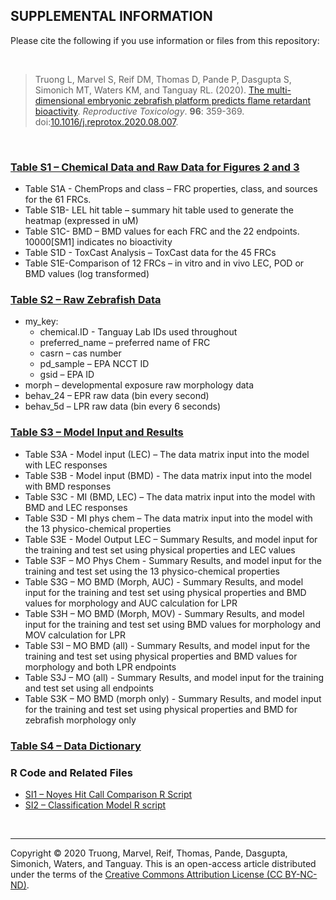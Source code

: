 ## SUPPLEMENTAL INFORMATION
Please cite the following if you use information or files from this repository:

<br>

> Truong L, Marvel S, Reif DM, Thomas D, Pande P, Dasgupta S, Simonich MT, Waters KM, and Tanguay RL. (2020). [The multi-dimensional embryonic zebrafish platform predicts flame retardant bioactivity](https://github.com/Tanguay-Lab/Manuscripts/wiki/Truong_2020_Reprod_Toxicol). *Reproductive Toxicology*. **96**: 359-369. doi:[10.1016/j.reprotox.2020.08.007](https://doi.org/10.1016/j.reprotox.2020.08.007).

<br>

### [Table S1 – Chemical Data and Raw Data for Figures 2 and 3](https://github.com/Tanguay-Lab/Manuscripts/blob/main/Truong_et_al._(2020)_Reprod_Toxicol/Files/Supplemental_Table_1.xlsx)
* Table S1A - ChemProps and class – FRC properties, class, and sources for the 61 FRCs.
* Table S1B- LEL hit table – summary hit table used to generate the heatmap (expressed in uM)
* Table S1C- BMD – BMD values for each FRC and the 22 endpoints. 10000[SM1] indicates no bioactivity
* Table S1D - ToxCast Analysis – ToxCast data for the 45 FRCs
* Table S1E-Comparison of 12 FRCs – in vitro and in vivo LEC, POD or BMD values (log transformed)

### [Table S2 – Raw Zebrafish Data](https://github.com/Tanguay-Lab/Manuscripts/blob/main/Truong_et_al._(2020)_Reprod_Toxicol/Files/Supplemental_Table_2.zip)
* my_key: 
  - chemical.ID - Tanguay Lab IDs used throughout
  - preferred_name – preferred name of FRC
  - casrn – cas number
  - pd_sample – EPA NCCT ID
  - gsid – EPA ID
* morph – developmental exposure raw morphology data 
* behav_24 – EPR raw data (bin every second)
* behav_5d – LPR raw data (bin every 6 seconds)

### [Table S3 – Model Input and Results](https://github.com/Tanguay-Lab/Manuscripts/blob/main/Truong_et_al._(2020)_Reprod_Toxicol/Files/Supplemental_Table_3.xlsx)
* Table S3A - Model input (LEC) – The data matrix input into the model with LEC responses
* Table S3B - Model input (BMD) - The data matrix input into the model with BMD responses
* Table S3C -  MI (BMD, LEC) – The data matrix input into the model with BMD and LEC responses
* Table S3D -  MI phys chem – The data matrix input into the model with the 13 physico-chemical properties
* Table S3E - Model Output LEC – Summary Results, and model input for the training and test set using physical properties and LEC values
* Table S3F – MO Phys Chem - Summary Results, and model input for the training and test set using the 13 physico-chemical properties
* Table S3G – MO BMD (Morph, AUC) - Summary Results, and model input for the training and test set using physical properties and BMD values for morphology and AUC calculation for LPR
* Table S3H – MO BMD (Morph, MOV) - Summary Results, and model input for the training and test set using BMD values for morphology and MOV calculation for LPR
* Table S3I – MO BMD (all) - Summary Results, and model input for the training and test set using physical properties and BMD values for morphology and both LPR endpoints
* Table S3J – MO (all) - Summary Results, and model input for the training and test set using all endpoints 
* Table S3K – MO BMD (morph only) - Summary Results, and model input for the training and test set using physical properties and BMD for zebrafish morphology only

### [Table S4 – Data Dictionary](https://github.com/Tanguay-Lab/Manuscripts/blob/main/Truong_et_al._(2020)_Reprod_Toxicol/Files/Supplemental_Table_4.xlsx)

### R Code and Related Files
* [SI1 – Noyes Hit Call Comparison R Script](https://github.com/Tanguay-Lab/Manuscripts/tree/main/Truong_et_al._(2020)_Reprod_Toxicol/Files/Hit_Comparison)
* [SI2 – Classification Model R script](https://github.com/Tanguay-Lab/Manuscripts/tree/main/Truong_et_al._(2020)_Reprod_Toxicol/Files/Classification_Model)

<br>

***

Copyright © 2020 Truong, Marvel, Reif, Thomas, Pande, Dasgupta, Simonich, Waters, and Tanguay. This is an open-access article distributed under the terms of the [Creative Commons Attribution License (CC BY-NC-ND)](https://creativecommons.org/licenses/by-nc-nd/4.0/).


